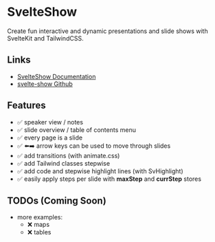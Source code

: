 # SvelteShow

Create fun interactive and dynamic presentations and slide shows with SvelteKit and TailwindCSS.

## Links
- [SvelteShow Documentation](https://svelte-show.vercel.app/)
- [svelte-show Github](https://github.com/bennymi/svelte-show)

## Features

- ✅ speaker view / notes
- ✅ slide overview / table of contents menu
- ✅ every page is a slide
- ✅ ⬅️➡️ arrow keys can be used to move through slides
- ✅ add transitions (with animate.css)
- ✅ add Tailwind classes stepwise
- ✅ add code and stepwise highlight lines (with SvHighlight)
- ✅ easily apply steps per slide with **maxStep** and **currStep** stores

## TODOs (Coming Soon)
- more examples:
  - ❌ maps
  - ❌ tables

